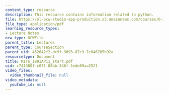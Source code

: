 ```yaml
---
content_type: resource
description: This resource contains information related to python.
file: https://ol-ocw-studio-app-production.s3.amazonaws.com/courses/6-189-a-gentle-introduction-to-programming-using-python-january-iap-2011/c741380fc67188bb346f1ede09aa2521_MIT6_189IAP11_start.pdf
file_type: application/pdf
learning_resource_types:
- Lecture Notes
ocw_type: OCWFile
parent_title: Lectures
parent_type: CourseSection
parent_uid: 452642f2-dc9f-9093-87c9-7c046705b92a
resourcetype: Document
title: MIT6_189IAP11_start.pdf
uid: c741380f-c671-88bb-346f-1ede09aa2521
video_files:
  video_thumbnail_file: null
video_metadata:
  youtube_id: null
---
```

